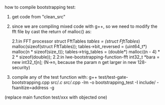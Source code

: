 how to compile bootstrapping test:
1. get code from "clean_src"
2. since we are compiling mixed code with g++, so we need to modify the fft file by cast the return of malloc() as:

    2.1:in FFT processor
        struct FftTables *tables = (struct FftTables*) malloc(sizeof(struct FftTables));
        tables->bit_reversed = (uint64_t*) malloc(n * sizeof(size_t));
        tables->trig_tables = (double*) malloc((n - 4) * 2 * sizeof(double));
    2.2:in lwe-bootstrapping-function-fft
        int32_t *bara = new int32_t[n]; (N->n, because the param n get larger in new 128-security)

3. compile any of the test function with: g++ test/test-gate-bootstrapping.cpp src/*.c src/*.cpp -lm -o bootstrapping_test -I include/ -fsanitize=address -g

(replace main function test/xxx with objected one)


